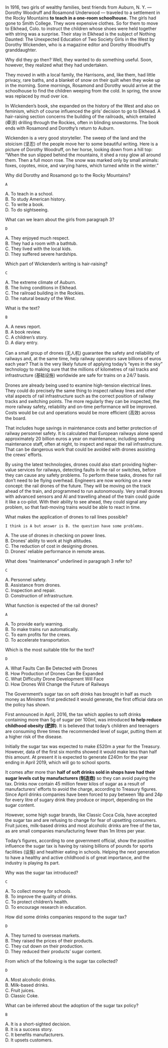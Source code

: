 In 1916, two girls of wealthy families, best friends from Auburn, N. Y. — Dorothy Woodruff and Rosamond Underwood — traveled to a settlement in the Rocky Mountains **to teach in a one-room schoolhouse.** The girls had gone to Smith College. They wore expensive clothes. So for them to move to Elkhead, Colo. to instruct the children whose shoes were held together with string was a surprise. Their stay in Elkhead is the subject of Nothing Daunted: The Unexpected Education of Two Society Girls in the West by Dorothy Wickenden, who is a magazine editor and Dorothy Woodruff’s granddaughter.

Why did they go then? Well, they wanted to do something useful. Soon, however, they realized what they had undertaken.

They moved in with a local family, the Harrisons, and, like them, had little privacy, rare baths, and a blanket of snow on their quilt when they woke up in the morning. Some mornings, Rosamond and Dorothy would arrive at the schoolhouse to find the children weeping from the cold. In spring, the snow was replaced by mud over ice.

In Wickenden’s book, she expanded on the history of the West and also on feminism, which of course influenced the girls’ decision to go to Elkhead. A hair-raising section concerns the building of the railroads, which entailed (牵涉) drilling through the Rockies, often in blinding snowstorms. The book ends with Rosamond and Dorothy’s return to Auburn.

Wickenden is a very good storyteller. The sweep of the land and the stoicism (坚忍) of the people move her to some beautiful writing. Here is a picture of Dorothy Woodruff, on her horse, looking down from a hill top: “When the sun slipped behind the mountains, it shed a rosy glow all around them. Then a full moon rose. The snow was marked only by small animals: foxes, coyotes, mice, and varying hares, which turned white in the winter.”

Why did Dorothy and Rosamond go to the Rocky Mountains?

    A

A. To teach in a school.  
B. To study American history.  
C. To write a book.  
D. To do sightseeing.

What can we learn about the girls from paragraph 3?

    D

A. They enjoyed much respect.  
B. They had a room with a bathtub.  
C. They lived with the local kids.  
D. They suffered severe hardships.

Which part of Wickenden’s writing is hair-raising?

    C

A. The extreme climate of Auburn.  
B. The living conditions in Elkhead.  
C. The railroad building in the Rockies.  
D. The natural beauty of the West.

What is the text?

    B

A. A news report.  
B. A book review.  
C. A children’s story.  
D. A diary entry.

Can a small group of drones (无人机) guarantee the safety and reliability of railways and, at the same time, help railway operators save billions of euros each year? That is the very likely future of applying today’s “eyes in the sky” technology to making sure that the millions of kilometres of rail tracks and infrastructure (基础设施) worldwide are safe for trains on a 24/7 basis.

Drones are already being used to examine high-tension electrical lines. They could do precisely the same thing to inspect railway lines and other vital aspects of rail infrastructure such as the correct position of railway tracks and switching points. The more regularly they can be inspected, the more railway safety, reliability and on-time performance will be improved. Costs would be cut and operations would be more efficient (高效) across the board.

That includes huge savings in maintenance costs and better protection of railway personnel safety. It is calculated that European railways alone spend approximately 20 billion euros a year on maintenance, including sending maintenance staff, often at night, to inspect and repair the rail infrastructure. That can be dangerous work that could be avoided with drones assisting the crews’ efforts.

By using the latest technologies, drones could also start providing higher-value services for railways, detecting faults in the rail or switches, before they can cause any safety problems. To perform these tasks, drones for rail don’t need to be flying overhead. Engineers are now working on a new concept: the rail drones of the future. They will be moving on the track ahead of the train, and programmed to run autonomously. Very small drones with advanced sensors and AI and travelling ahead of the train could guide it like a co-pilot. With their ability to see ahead, they could signal any problem, so that fast-moving trains would be able to react in time.

What makes the application of drones to rail lines possible?

    I think is A but answer is B. the question have some problems.

A. The use of drones in checking on power lines.  
B. Drones’ ability to work at high altitudes.  
C. The reduction of cost in designing drones.  
D. Drones’ reliable performance in remote areas.

What does “maintenance” underlined in paragraph 3 refer to?

    C

A. Personnel safety.  
B. Assistance from drones.  
C. Inspection and repair.  
D. Construction of infrastructure.

What function is expected of the rail drones?

    A

A. To provide early warning.  
B. To make trains run automatically.  
C. To earn profits for the crews.  
D. To accelerate transportation.

Which is the most suitable title for the text?

    D

A. What Faults Can Be Detected with Drones  
B. How Production of Drones Can Be Expanded  
C. What Difficulty Drone Development Will Face  
D. How Drones Will Change the Future of Railways

The Government’s sugar tax on soft drinks has brought in half as much money as Ministers first predicted it would generate, the first official data on the policy has shown.

First announced in April, 2016, the tax which applies to soft drinks containing more than 5g of sugar per 100ml, was introduced **to help reduce childhood obesity (肥胖)**. It is believed that today’s children and teenagers are consuming three times the recommended level of sugar, putting them at a higher risk of the disease.

Initially the sugar tax was expected to make £520m a year for the Treasury. However, data of the first six months showed it would make less than half this amount. At present it is expected to generate £240m for the year ending in April 2019, which will go to school sports.

It comes after more than **half of soft drinks sold in shops have had their sugar levels cut by manufacturers (制造商)** so they can avoid paying the tax. Drinks now contain 45 million fewer kilos of sugar as a result of manufacturers’ efforts to avoid the charge, according to Treasury figures. Since April drinks companies have been forced to pay between 18p and 24p for every litre of sugary drink they produce or import, depending on the sugar content.

However, some high sugar brands, like Classic Coca Cola, have accepted the sugar tax and are refusing to change for fear of upsetting consumers. Fruit juices, milk-based drinks and most alcoholic drinks are free of the tax, as are small companies manufacturing fewer than 1m litres per year.

Today’s figures, according to one government official, show the positive influence the sugar tax is having by raising billions of pounds for sports facilities (设施) and healthier eating in schools. Helping the next generation to have a healthy and active childhood is of great importance, and the industry is playing its part.

Why was the sugar tax introduced?

    C

A. To collect money for schools.  
B. To improve the quality of drinks.  
C. To protect children’s health.  
D. To encourage research in education.

How did some drinks companies respond to the sugar tax?

    D

A. They turned to overseas markets.  
B. They raised the prices of their products.  
C. They cut down on their production.  
D. They reduced their products’ sugar content.

From which of the following is the sugar tax collected?

    D

A. Most alcoholic drinks.  
B. Milk-based drinks.  
C. Fruit juices.  
D. Classic Coke.

What can be inferred about the adoption of the sugar tax policy?

    B

A. It is a short-sighted decision.  
B. It is a success story.  
C. It benefits manufacturers.  
D. It upsets customers.
